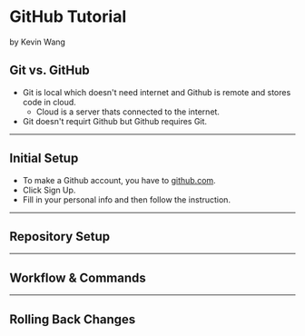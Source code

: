 # GitHub Tutorial
by Kevin Wang

## Git vs. GitHub
* Git is local which doesn't need internet and Github is remote and stores code in cloud.
    * Cloud is a server thats connected to the internet.
* Git doesn't requirt Github but Github requires Git.

---
## Initial Setup
* To make a Github account, you have to [github.com](https://github.com/).
* Click Sign Up.
* Fill in your personal info and then follow the instruction. 



---
## Repository Setup



---
## Workflow & Commands



---
## Rolling Back Changes